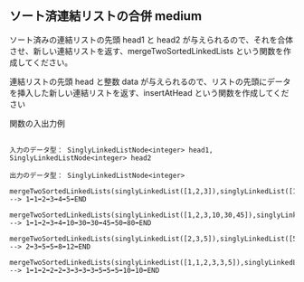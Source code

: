 ## ソート済連結リストの合併 medium
ソート済みの連結リストの先頭 head1 と head2 が与えられるので、それを合体させ、新しい連結リストを返す、mergeTwoSortedLinkedLists という関数を作成してください。

連結リストの先頭 head と整数 data が与えられるので、リストの先頭にデータを挿入した新しい連結リストを返す、insertAtHead という関数を作成してください


関数の入出力例
```

入力のデータ型： SinglyLinkedListNode<integer> head1, SinglyLinkedListNode<integer> head2

出力のデータ型： SinglyLinkedListNode<integer>

mergeTwoSortedLinkedLists(singlyLinkedList([1,2,3]),singlyLinkedList([1,4,5])) --> 1➡1➡2➡3➡4➡5➡END

mergeTwoSortedLinkedLists(singlyLinkedList([1,2,3,10,30,45]),singlyLinkedList([1,4,30,50,80])) --> 1➡1➡2➡3➡4➡10➡30➡30➡45➡50➡80➡END

mergeTwoSortedLinkedLists(singlyLinkedList([2,3,5]),singlyLinkedList([5,8,12])) --> 2➡3➡5➡5➡8➡12➡END

mergeTwoSortedLinkedLists(singlyLinkedList([1,1,2,3,3,5]),singlyLinkedList([2,2,3,3,5,5,10,10])) --> 1➡1➡2➡2➡2➡3➡3➡3➡3➡5➡5➡5➡10➡10➡END
```
